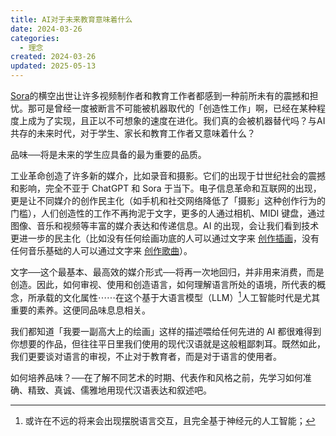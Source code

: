 ```yaml
---
title: AI对于未来教育意味着什么
date: 2024-03-26
categories:
  - 理念
created: 2024-03-26
updated: 2025-05-13
---
```


[Sora](https://openai.com/sora)的横空出世让许多视频制作者和教育工作者都感到一种前所未有的震撼和担忧。那可是曾经一度被断言不可能被机器取代的「创造性工作」啊，已经在某种程度上成为了实现，且正以不可想象的速度在进化。我们真的会被机器替代吗？与AI共存的未来时代，对于学生、家长和教育工作者又意味着什么？

品味──将是未来的学生应具备的最为重要的品质。
<!-- more -->
工业革命创造了许多新的媒介，比如录音和摄影。它们的出现于廿世纪社会的震撼和影响，完全不亚于 ChatGPT 和 Sora 于当下。电子信息革命和互联网的出现，更是让不同媒介的创作民主化（如手机和社交网络降低了「摄影」这种创作行为的门槛），人们创造性的工作不再拘泥于文字，更多的人通过相机、MIDI 键盘，通过图像、音乐和视频等丰富的媒介表达和传递信息。AI 的出现，会让我们看到技术更进一步的民主化（比如没有任何绘画功底的人可以通过文字来 [创作插画](https://www.midjourney.com/)，没有任何音乐基础的人可以通过文字来 [创作歌曲](https://suno.ai/)）。

文字──这个最基本、最高效的媒介形式──将再一次地回归，并非用来消费，而是创造。因此，如何审视、使用和创造语言，如何理解语言所处的语境，所代表的概念，所承载的文化属性⋯⋯在这个基于大语言模型（LLM）[^1]人工智能时代是尤其重要的素养。这便同品味息息相关。

我们都知道「我要一副高大上的绘画」这样的描述喂给任何先进的 AI 都很难得到你想要的作品，但往往平日里我们使用的现代汉语就是这般粗鄙刺耳。既然如此，我们更要谈对语言的审视，不止对于教育者，而是对于语言的使用者。

如何培养品味？──在了解不同艺术的时期、代表作和风格之前，先学习如何准确、精致、真诚、儒雅地用现代汉语表达和叙述吧。


[^1]: 或许在不远的将来会出现摆脱语言交互，且完全基于神经元的人工智能；
